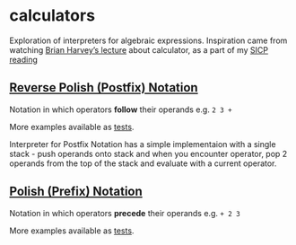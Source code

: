# calculators

Exploration of interpreters for algebraic expressions. Inspiration came from watching [Brian Harvey’s lecture](https://archive.org/details/ucberkeley_webcast_nzMPF59Ackg) about calculator, as a part of my [SICP reading](https://github.com/msztylko/SICP)

## [Reverse Polish (Postfix) Notation](https://en.wikipedia.org/wiki/Reverse_Polish_notation)

Notation in which operators **follow** their operands e.g. `2 3 +`

More examples available as [tests](./test_calculators.py).

Interpreter for Postfix Notation has a simple implementaion with a single stack - push operands onto stack and when you encounter operator, pop 2 operands from the top of the stack and evaluate with a current operator.

## [Polish (Prefix) Notation](https://en.wikipedia.org/wiki/Polish_notation)

Notation in which operators **precede** their operands e.g. `+ 2 3`

More examples available as [tests](./test_calculators.py).


